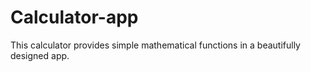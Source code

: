 # Calculator-app
This calculator provides simple  mathematical functions in a beautifully designed app.

